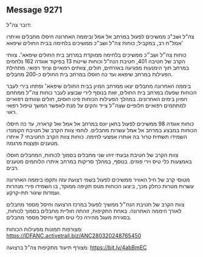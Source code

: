 ## Message 9271

דובר צה"ל:

צה"ל ושב"כ ממשיכים לפעול במרחב אל אמל וביממה האחרונה חיסלו מחבלים ואיתרו אמל"ח רב, במקביל; כוחות צה"ל ושב"כ ממשיכים בלחימה בבית החולים שיפאא'

כוחות צה״ל ושב״כ ממשיכים בלחימה ממוקדת במרחב בית החולים שיפאא׳. צוותי הקרב של חטיבה 401, חטיבת הנח"ל וכוחות שייטת 13 בפיקוד אוגדה 162 נלחמים במרחב תוך הימנעות מפגיעה באזרחים, חולים, צוותים רפואיים וציוד רפואי. 
מתחילת הפעילות במרחב שיפאא ועד כה חוסלו במרחב בית החולים כ-200 מחבלים. 

ביממה האחרונה מחבלים יצאו ממרחב המיון בבית החולים שיפאא׳ ופתחו בירי לעבר הכוחות שפעלו במרחב בית החולים, זאת בנוסף לירי שבוצע לעבר כוחות צה״ל ממתחם המיון בימים האחרונים. 
במהלך הפעילות הכוחות פינו חוסים, חולים וצוותים רפואיים למתחמים רפואיים חלופיים שצה״ל צייד והקים על מנת לאפשר המשך טיפול רפואי ראוי.

כוחות אוגדה 98 ממשיכים לפעול בחאן יונס במרחב אל אמל ואל קרארה, עד כה חיסלו הכוחות במבצע במרחב אל אמל עשרות מחבלים.
לוחמי צוות הקרב של חטיבת הקומנדו השמידו תשתית טרור בה אותרו אמצעי לחימה. כוחות צוות הקרב החטיבתי 7 איתרו מטענים ופצצות מרגמה.

צוות הקרב של חטיבת גבעתי זיהו שני מחבלים בסמוך לכוחות, המחבלים חוסלו באמצעות כלי טיס וירי פגזים. בנוסף, במהלך סריקות במרחב איתרו הלוחמים מטענים רבים.

מטוסי קרב של חיל האוויר ממשיכים לפעול בשמי רצועת עזה ותקפו ביממה האחרונה עשרות מטרות כחלק מכך, ביצעו הכוחות מטס תקיפה ממוקד, בו השמידו פירי מנהרות ועמדות שיגור תת-קרקע. 

צוות הקרב של חטיבת הנח״ל ממשיך לפעול במרכז הרצועה וחיסל מספר מחבלים לאורך היממה האחרונה.
באחת התקיפות, זוהתה חוליית מחבלים בסמוך לכוחות, בסגירת מעגל מהירה כלי טיס תקף וחיסל מספר מחבלים.

מצורפות תמונות מפעילות הכוחות: https://IDFANC.activetrail.biz/ANC280320248765450

מצורף תיעוד מתקיפות צה"ל ברצועה: https://bit.ly/4abBmEC

